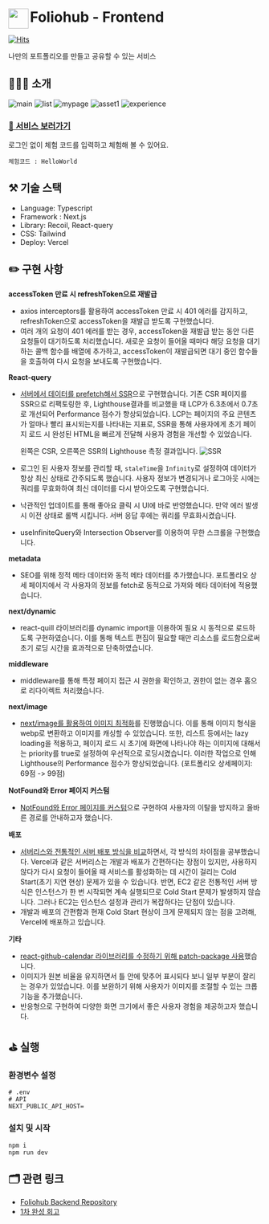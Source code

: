 # <a href="https://www.foliohub.me"><img src="https://github.com/y-solb/foliohub-backend/assets/59462108/8f74737b-07b0-468e-aea3-acf56d8fb233" align="left" width="40" height="40"></a> Foliohub - Frontend

[![Hits](https://hits.seeyoufarm.com/api/count/incr/badge.svg?url=https%3A%2F%2Fgithub.com%2Fy-solb%2Ffoliohub-backend&count_bg=%23607AE9&title_bg=%236A6A6A&icon=&icon_color=%23FF0202&title=hits&edge_flat=false)](https://hits.seeyoufarm.com)

나만의 포트폴리오를 만들고 공유할 수 있는 서비스

## 💁🏻‍♀️ 소개

![main](https://github.com/y-solb/foliohub-backend/assets/59462108/1c17f2c2-da2a-477d-b9a6-65960393bb04)
![list](https://github.com/y-solb/foliohub-backend/assets/59462108/99ca6a66-1e10-436f-87db-721045bbb44d)
![mypage](https://github.com/y-solb/foliohub-backend/assets/59462108/c5d767d8-8242-4c56-b9fb-57ab19bc45e2)
![asset1](https://github.com/y-solb/foliohub-backend/assets/59462108/d06a3055-d4b5-41b5-ba12-4afaf1ec6ac9)
![experience](https://github.com/y-solb/foliohub-backend/assets/59462108/1f2ff8a8-b5c8-4bb1-adce-7e4637ca072d)

### [🚀 서비스 보러가기](https://www.foliohub.me)

로그인 없이 체험 코드를 입력하고 체험해 볼 수 있어요.

```
체험코드 : HelloWorld
```

## ⚒️ 기술 스택

- Language: Typescript
- Framework : Next.js
- Library: Recoil, React-query
- CSS: Tailwind
- Deploy: Vercel

## ✏️ 구현 사항

**accessToken 만료 시 refreshToken으로 재발급**

- axios interceptors를 활용하여 accessToken 만료 시 401 에러를 감지하고, refreshToken으로 accessToken을 재발급 받도록 구현했습니다.
- 여러 개의 요청이 401 에러를 받는 경우, accessToken을 재발급 받는 동안 다른 요청들이 대기하도록 처리했습니다. 새로운 요청이 들어올 때마다 해당 요청을 대기하는 콜백 함수를 배열에 추가하고, accessToken이 재발급되면 대기 중인 함수들을 호출하여 다시 요청을 보내도록 구현했습니다.

**React-query**

- [서버에서 데이터를 prefetch해서 SSR](https://sollogging.tistory.com/88)으로 구현했습니다. 기존 CSR 페이지를 SSR으로 리팩토링한 후, Lighthouse결과를 비교했을 때 LCP가 6.3초에서 0.7초로 개선되어 Performance 점수가 향상되었습니다. LCP는 페이지의 주요 콘텐츠가 얼마나 빨리 표시되는지를 나타내는 지표로, SSR을 통해 사용자에게 초기 페이지 로드 시 완성된 HTML을 빠르게 전달해 사용자 경험을 개선할 수 있었습니다.

  왼쪽은 CSR, 오른쪽은 SSR의 Lighthouse 측정 결과입니다. ![SSR](https://github.com/y-solb/foliohub-frontend/assets/59462108/e319729f-dbf0-4817-acfa-f2eaf4dfd0b5)

- 로그인 된 사용자 정보를 관리할 때, <code>staleTime</code>을 <code>Infinity</code>로 설정하여 데이터가 항상 최신 상태로 간주되도록 했습니다. 사용자 정보가 변경되거나 로그아웃 시에는 쿼리를 무효화하여 최신 데이터를 다시 받아오도록 구현했습니다.
- 낙관적인 업데이트를 통해 좋아요 클릭 시 UI에 바로 반영했습니다. 만약 에러 발생 시 이전 상태로 롤백 시킵니다. 서버 응답 후에는 쿼리를 무효화시켰습니다.
- useInfiniteQuery와 Intersection Observer를 이용하여 무한 스크롤을 구현했습니다.

**metadata**

- SEO를 위해 정적 메타 데이터와 동적 메타 데이터를 추가했습니다. 포트폴리오 상세 페이지에서 각 사용자의 정보를 fetch로 동적으로 가져와 메타 데이터에 적용했습니다.

**next/dynamic**

- react-quill 라이브러리를 dynamic import을 이용하여 필요 시 동적으로 로드하도록 구현하였습니다. 이를 통해 텍스트 편집이 필요할 때만 리소스를 로드함으로써 초기 로딩 시간을 효과적으로 단축하였습니다.

**middleware**

- middleware를 통해 특정 페이지 접근 시 권한을 확인하고, 권한이 없는 경우 홈으로 리다이렉트 처리했습니다.

**next/image**

- [next/image를 활용하여 이미지 최적화](https://sollogging.tistory.com/86)를 진행했습니다. 이를 통해 이미지 형식을 webp로 변환하고 이미지를 캐싱할 수 있었습니다. 또한, 리스트 등에서는 lazy loading을 적용하고, 페이지 로드 시 초기에 화면에 나타나야 하는 이미지에 대해서는 priority를 true로 설정하여 우선적으로 로딩시켰습니다. 이러한 작업으로 인해 Lighthouse의 Performance 점수가 향상되었습니다. (포트폴리오 상세페이지: 69점 -> 99점)

**NotFound와 Error 페이지 커스텀**

- [NotFound와 Error 페이지를 커스텀](https://sollogging.tistory.com/84)으로 구현하여 사용자의 이탈을 방지하고 올바른 경로를 안내하고자 했습니다.

**배포**

- [서버리스와 전통적인 서버 배포 방식을 비교](https://sollogging.tistory.com/93)하면서, 각 방식의 차이점을 공부했습니다. Vercel과 같은 서버리스는 개발과 배포가 간편하다는 장점이 있지만, 사용하지 않다가 다시 요청이 들어올 때 서비스를 활성화하는 데 시간이 걸리는 Cold Start(초기 지연 현상) 문제가 있을 수 있습니다. 반면, EC2 같은 전통적인 서버 방식은 인스턴스가 한 번 시작되면 계속 실행되므로 Cold Start 문제가 발생하지 않습니다. 그러나 EC2는 인스턴스 설정과 관리가 복잡하다는 단점이 있습니다.
- 개발과 배포의 간편함과 현재 Cold Start 현상이 크게 문제되지 않는 점을 고려해, Vercel에 배포하고 있습니다.

**기타**

- [react-github-calendar 라이브러리를 수정하기 위해 patch-package 사용](https://sollogging.tistory.com/78)했습니다.
- 이미지가 원본 비율을 유지하면서 틀 안에 맞추어 표시되다 보니 일부 부분이 잘리는 경우가 있었습니다. 이를 보완하기 위해 사용자가 이미지를 조절할 수 있는 크롭 기능을 추가했습니다.
- 반응형으로 구현하여 다양한 화면 크기에서 좋은 사용자 경험을 제공하고자 했습니다.

## ⛳️ 실행

### 환경변수 설정

```
# .env
# API
NEXT_PUBLIC_API_HOST=
```

### 설치 및 시작

```
npm i
npm run dev
```

## 🗂️ 관련 링크

- [Foliohub Backend Repository](https://github.com/y-solb/foliohub-backend)
- [1차 완성 회고](https://sollogging.tistory.com/83)
